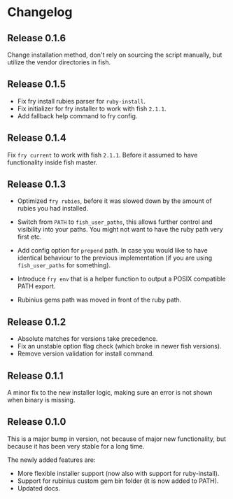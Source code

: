 # Changelog

## Release 0.1.6

Change installation method, don't rely on sourcing the script manually,
but utilize the vendor directories in fish.

## Release 0.1.5

- Fix fry install rubies parser for `ruby-install`.
- Fix initializer for fry installer to work with fish `2.1.1`.
- Add fallback help command to fry config.

## Release 0.1.4

Fix `fry current` to work with fish `2.1.1`. Before it assumed to have
functionality inside fish master.

## Release 0.1.3

- Optimized `fry rubies`, before it was slowed down by the amount of
  rubies you had installed.

- Switch from `PATH` to `fish_user_paths`, this allows further control
  and visibility into your paths. You might not want to have the ruby
  path very first etc.

- Add config option for `prepend` path. In case you would like to have
  identical behaviour to the previous implementation (if you are using
  `fish_user_paths` for something).

- Introduce `fry env` that is a helper function to output a POSIX
  compatible PATH export.

- Rubinius gems path was moved in front of the ruby path.

## Release 0.1.2

- Absolute matches for versions take precedence.
- Fix an unstable option flag check (which broke in newer fish versions).
- Remove version validation for install command.

## Release 0.1.1

A minor fix to the new installer logic, making sure an error is not
shown when binary is missing.

## Release 0.1.0

This is a major bump in version, not because of major new functionality,
but because it has been very stable for a long time.

The newly added features are:

- More flexible installer support (now also with support for
  ruby-install).
- Support for rubinius custom gem bin folder (it is now added to PATH).
- Updated docs.

